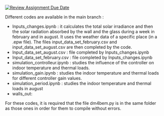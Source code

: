 [![Review Assignment Due Date](https://classroom.github.com/assets/deadline-readme-button-24ddc0f5d75046c5622901739e7c5dd533143b0c8e959d652212380cedb1ea36.svg)](https://classroom.github.com/a/hi8wcycZ)

Different codes are available in the main branch :
- Inputs_changes.ipynb : it calculates the total solar irradiance and then the solar radiation absorbed by the wall and the glass during a week in february and in august. It uses the weather data of a specific place (in a .epw file). The files input_data_set_february.csv and input_data_set_august.csv are then completed by the code.
- Input_data_set_august.csv : file completed by Inputs_changes.ipynb
- Input_data_set_february.csv : file completed by Inputs_changes.ipynb
- simulation_controlleur.ipynb : studies the influence of the controller on indoor temperature and thermal loads.
- simulation_gain.ipynb : studies the indoor temperature and thermal loads for different controller gain values.
- simulation_period.ipynb : studies the indoor temperature and thermal loads in august
- walls_out:

For these codes, it is required that the file dm4bem.py is in the same folder as those ones in order for them to compile without errors.
